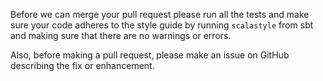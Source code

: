 Before we can merge your pull request please run all the tests and make sure your code adheres to the style guide by running `scalastyle` from sbt and making sure that there are no warnings or errors.

Also, before making a pull request,
please make an issue on GitHub describing the fix or enhancement.